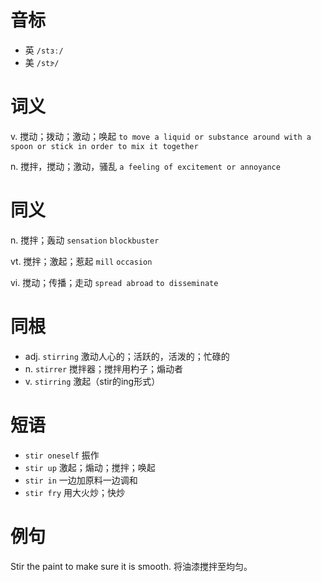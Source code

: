 # 音标

- 英 `/stɜː/`
- 美 `/stɝ/`

# 词义

v. 搅动；拨动；激动；唤起
`to move a liquid or substance around with a spoon or stick in order to mix it together`

n. 搅拌，搅动；激动，骚乱
`a feeling of excitement or annoyance`

# 同义

n. 搅拌；轰动
`sensation` `blockbuster`

vt. 搅拌；激起；惹起
`mill` `occasion`

vi. 搅动；传播；走动
`spread abroad` `to disseminate`

# 同根

- adj. `stirring` 激动人心的；活跃的，活泼的；忙碌的
- n. `stirrer` 搅拌器；搅拌用杓子；煽动者
- v. `stirring` 激起（stir的ing形式）

# 短语

- `stir oneself` 振作
- `stir up` 激起；煽动；搅拌；唤起
- `stir in` 一边加原料一边调和
- `stir fry` 用大火炒；快炒

# 例句

Stir the paint to make sure it is smooth.
将油漆搅拌至均匀。


